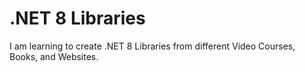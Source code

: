 # .NET 8 Libraries

I am learning to create .NET 8 Libraries from different Video Courses, Books, and Websites.

